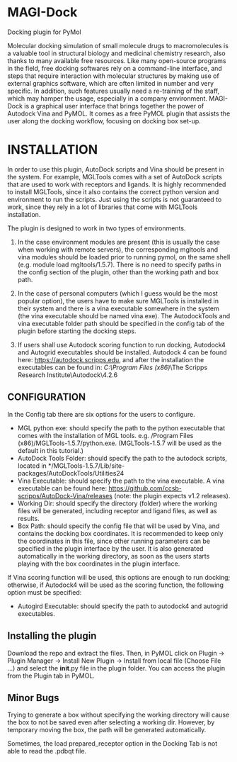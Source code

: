 # MAGI-Dock
Docking plugin for PyMol

Molecular docking simulation of small molecule drugs to macromolecules is a valuable tool in structural biology and medicinal chemistry research, also thanks to many available free resources. Like many open-source programs in the field, free docking softwares rely on a command-line interface, and steps that require interaction with molecular structures by making use of external graphics software, which are often limited in number and very specific. In addition, such features usually need a re-training of the staff, which may hamper the usage, especially in a company environment. MAGI-Dock is a graphical user interface that brings together the power of Autodock Vina and PyMOL. It comes as a free PyMOL plugin that assists the user along the docking workflow, focusing on docking box set-up.



# INSTALLATION

In order to use this plugin, AutoDock scripts and Vina should be present in the system. For example, MGLTools comes 
with a set of AutoDock scripts that are used to work with receptors and ligands. It is highly recommended to install MGLTools, since it also contains the correct python version and environment to run the scripts. Just using the scripts is not guaranteed to work, since they rely in a lot of libraries that come with MGLTools installation.

The plugin is designed to work in two types of environments.

1. In the case environment modules are present (this is usually the case when working with remote servers), the corresponding mgltools and vina modules should be loaded prior to running pymol, on the same shell (e.g. module load mgltools/1.5.7). There is no need to specify paths in the config section of the plugin, other than the working path and box path.

2. In the case of personal computers (which I guess would be the most popular option), the users have to make sure MGLTools is installed in their system and there is a vina executable somewhere in the system (the vina executable should be named vina.exe). The AutodockTools and vina executable folder path should be specified in the config tab of the plugin before starting the docking steps.

3. If users shall use Autodock scoring function to run docking, Autodock4 and Autogrid executables should be installed. Autodock 4 can be found here: https://autodock.scripps.edu, and after the installation the executables can be found in: *C:\Program Files (x86)*\The Scripps Research Institute\Autodock\4.2.6



## CONFIGURATION
In the Config tab there are six options for the users to configure.
  - MGL python exe: should specify the path to the python executable that comes with the installation of MGL tools. e.g. /Program Files (x86)/MGLTools-1.5.7/python.exe. (MGLTools-1.5.7 will be used as the default in this tutorial.)
  - AutoDock Tools Folder: should specify the path to the autodock scripts, located in */MGLTools-1.5.7/Lib/site-packages/AutoDockTools/Utilities24
  - Vina Executable: should specify the path to the vina executable. A vina executable can be found here: https://github.com/ccsb-scripps/AutoDock-Vina/releases (note: the plugin expects v1.2 releases).
  - Working Dir: should specify the directory (folder) where the working files will be generated, including receptor and ligand files, as well as results. 
  - Box Path: should specify the config file that will be used by Vina, and contains the docking box coordinates. It is recommended to keep only the coordinates in this file, since other running parameters can be specified in the plugin interface by the user. It is also generated automatically in the working directory, as soon as the users starts playing with the box coordinates in the plugin interface.

If Vina scoring function will be used, this options are enough to run docking; otherwise, if Autodock4 will be used as the scoring function, the following option must be specified:  
  - Autogird Executable: should specify the path to autodock4 and autogrid executables. 


## Installing the plugin
Download the repo and extract the files. Then, in PyMOL click on Plugin -> Plugin Manager -> Install New Plugin -> Install from local file (Choose File ...) and select the __init__.py file in the plugin folder. You can access the plugin from the Plugin tab in PyMOL.


## Minor Bugs

Trying to generate a box without specifying the working directory will cause the box to not be saved even after selecting a working dir. However, by temporary moving the box, the path will be generated automatically.

Sometimes, the load prepared_receptor option in the Docking Tab is not able to read the .pdbqt file.

